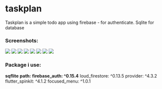 # taskplan

Taskplan is a simple todo app using firebase - for authenticate. Sqlite for database

### Screenshots:
<img src="https://github.com/theiskaa/taskplan/blob/master/assets/screenshots/1.png">  <img src="https://github.com/theiskaa/taskplan/blob/master/assets/screenshots/2.png">  <img src="https://github.com/theiskaa/taskplan/blob/master/assets/screenshots/3.png">  <img src="https://github.com/theiskaa/taskplan/blob/master/assets/screenshots/4.png">  <img src="https://github.com/theiskaa/taskplan/blob/master/assets/screenshots/5.png">  <img src="https://github.com/theiskaa/taskplan/blob/master/assets/screenshots/6.png">  <img src="https://github.com/theiskaa/taskplan/blob/master/assets/screenshots/7.png">  <img src="https://github.com/theiskaa/taskplan/blob/master/assets/screenshots/8.png">

### Package i use:

**sqflite**
**path:**
**firebase_auth: ^0.15.4**
loud_firestore: ^0.13.5
provider: ^4.3.2
flutter_spinkit: ^4.1.2
focused_menu: ^1.0.1
